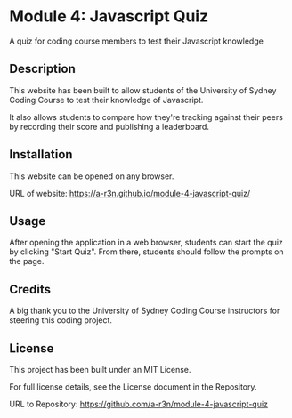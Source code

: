 # Module 4: Javascript Quiz
A quiz for coding course members to test their Javascript knowledge

## Description

This website has been built to allow students of the University of Sydney Coding Course to test their knowledge of Javascript. 

It also allows students to compare how they're tracking against their peers by recording their score and publishing a leaderboard. 

## Installation

This website can be opened on any browser. 

URL of website: https://a-r3n.github.io/module-4-javascript-quiz/

## Usage

After opening the application in a web browser, students can start the quiz by clicking "Start Quiz". From there, students should follow the prompts on the page. 

## Credits

A big thank you to the University of Sydney Coding Course instructors for steering this coding project. 

## License

This project has been built under an MIT License. 

For full license details, see the License document in the Repository. 

URL to Repository: https://github.com/a-r3n/module-4-javascript-quiz
